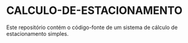 # CALCULO-DE-ESTACIONAMENTO
Este repositório contém o código-fonte de um sistema de cálculo de estacionamento simples.
